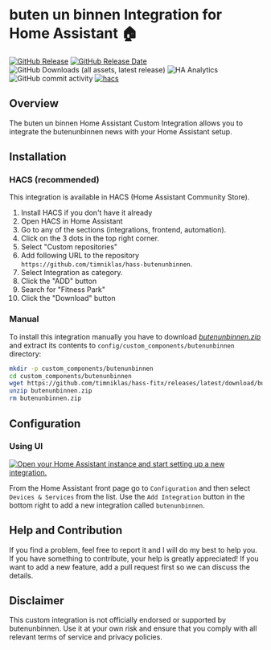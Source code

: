 # buten un binnen Integration for Home Assistant 🏠

[![GitHub Release](https://img.shields.io/github/v/release/timniklas/hass-butenunbinnen?sort=semver&style=for-the-badge&color=green)](https://github.com/timniklas/hass-butenunbinnen/releases/)
[![GitHub Release Date](https://img.shields.io/github/release-date/timniklas/hass-butenunbinnen?style=for-the-badge&color=green)](https://github.com/timniklas/hass-butenunbinnen/releases/)
![GitHub Downloads (all assets, latest release)](https://img.shields.io/github/downloads/timniklas/hass-butenunbinnen/latest/total?style=for-the-badge&label=Downloads%20latest%20Release)
![HA Analytics](https://img.shields.io/badge/dynamic/json?url=https%3A%2F%2Fanalytics.home-assistant.io%2Fcustom_integrations.json&query=%24.butenunbinnen.total&style=for-the-badge&label=Active%20Installations&color=red)
![GitHub commit activity](https://img.shields.io/github/commit-activity/m/timniklas/hass-butenunbinnen?style=for-the-badge)
[![hacs](https://img.shields.io/badge/HACS-Integration-blue.svg?style=for-the-badge)](https://github.com/hacs/integration)

## Overview

The buten un binnen Home Assistant Custom Integration allows you to integrate the butenunbinnen news with your Home Assistant setup.

## Installation

### HACS (recommended)

This integration is available in HACS (Home Assistant Community Store).

1. Install HACS if you don't have it already
2. Open HACS in Home Assistant
3. Go to any of the sections (integrations, frontend, automation).
4. Click on the 3 dots in the top right corner.
5. Select "Custom repositories"
6. Add following URL to the repository `https://github.com/timniklas/hass-butenunbinnen`.
7. Select Integration as category.
8. Click the "ADD" button
9. Search for "Fitness Park"
10. Click the "Download" button

### Manual

To install this integration manually you have to download [_butenunbinnen.zip_](https://github.com/timniklas/hass-butenunbinnen/releases/latest/) and extract its contents to `config/custom_components/butenunbinnen` directory:

```bash
mkdir -p custom_components/butenunbinnen
cd custom_components/butenunbinnen
wget https://github.com/timniklas/hass-fitx/releases/latest/download/butenunbinnen.zip
unzip butenunbinnen.zip
rm butenunbinnen.zip
```

## Configuration

### Using UI

[![Open your Home Assistant instance and start setting up a new integration.](https://my.home-assistant.io/badges/config_flow_start.svg)](https://my.home-assistant.io/redirect/config_flow_start/?domain=butenunbinnen)

From the Home Assistant front page go to `Configuration` and then select `Devices & Services` from the list.
Use the `Add Integration` button in the bottom right to add a new integration called `butenunbinnen`.

## Help and Contribution

If you find a problem, feel free to report it and I will do my best to help you.
If you have something to contribute, your help is greatly appreciated!
If you want to add a new feature, add a pull request first so we can discuss the details.

## Disclaimer

This custom integration is not officially endorsed or supported by butenunbinnen.
Use it at your own risk and ensure that you comply with all relevant terms of service and privacy policies.

